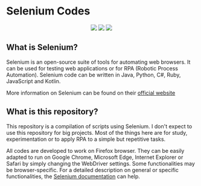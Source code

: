 # Selenium Codes
<p align="center">
    <img src="https://img.shields.io/badge/Python-blue?style=flat&logo=python&logoColor=white">
    <img src="https://img.shields.io/badge/Selenium-43B02A?style=flat&logo=Selenium&logoColor=white">
    <img src="https://img.shields.io/badge/Firefox-FF7139?style=flat&logo=Firefox-Browser&logoColor=white">
</p>

## What is Selenium?
Selenium is an open-source suite of tools for automating web browsers. It can be used for testing web applications or for RPA (Robotic Process Automation). Selenium code can be written in Java, Python, C#, Ruby, JavaScript and Kotlin.

More information on Selenium can be found on their [official website](https://www.selenium.dev)
## What is this repository?
This repository is a compilation of scripts using Selenium. I don't expect to use this repository for big projects. Most of the things here are for study, experimentation or to apply RPA to a simple but repetitive tasks. 

All codes are developed to work on Firefox browser. They can be easily adapted to run on Google Chrome, Microsoft Edge, Internet Explorer or Safari by simply changing the WebDriver settings. Some functionalities may be browser-specific. For a detailed description on general or specific functionalities, the [Selenium documentation](https://www.selenium.dev/documentation/webdriver/browsers/) can help.
